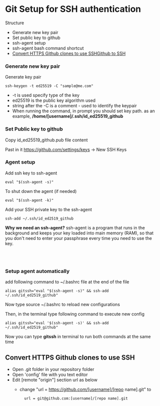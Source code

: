 # Git Setup for SSH authentication

Structure
- Generate new key pair
- Set public key to github
- ssh-agent setup
- ssh-agent bash command shortcut
- [Convert HTTPS Github clones to use SSHGithub to SSH](#git_to_ssh)


### Generate new key pair

Generate key pair

    ssh-keygen -t ed25519 -C "sample@me.com"

- -t is used specify type of the key
- ed25519 is the public key algorithm used
- string after the -C is a comment - used to identify the keypair
- When running the command, in prompt you should set key path. 
as an example, **/home/[username]/.ssh/id_ed25519_github**


### Set Public key to github

Copy id_ed25519_github.pub file content

Past in it https://github.com/settings/keys -> New SSH Keys
<br>

### Agent setup

Add ssh key to ssh-agent

    eval "$(ssh-agent -s)"

To shut down the agent (if needed)

    eval "$(ssh-agent -k)"


Add your SSH private key to the ssh-agent

    ssh-add ~/.ssh/id_ed2519_github


**Why we need an ssh-agent?**
ssh-agent is a program that runs in the background and keeps your key loaded into main memory (RAM), so that you don't need to enter your passphrase every time you need to use the key. 

<br><br>
### Setup agent automatically 

add following command to ~/.bashrc file at the end of the file

    alias gitssh="eval "$(ssh-agent -s)" && ssh-add ~/.ssh/id_ed2519_github"

Now type source ~/.bashrc to reload new configurations

Then, in the terminal type following command to execute new config

    alias gitssh="eval '$(ssh-agent -s)' && ssh-add ~/.ssh/id_ed2519_github"

Now you can type **gitssh** in terminal to run both commands at the same time



## <a name="git_to_ssh"></a> Convert HTTPS Github clones to use SSH

- Open .git folder in your repository folder
- Open 'config' file with you text editor
- Edit [remote "origin"] section url as below
    - change "url = https://github.com/[username]/[repo name].git" to

            url = git@github.com:[username]/[repo name].git

